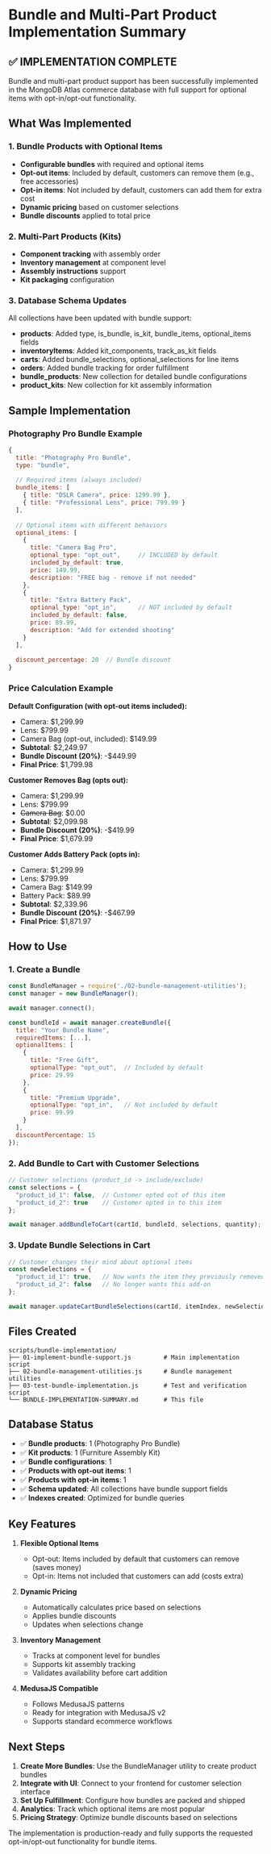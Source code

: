 # Bundle and Multi-Part Product Implementation Summary

## ✅ IMPLEMENTATION COMPLETE

Bundle and multi-part product support has been successfully implemented in the MongoDB Atlas commerce database with full support for optional items with opt-in/opt-out functionality.

## What Was Implemented

### 1. Bundle Products with Optional Items
- **Configurable bundles** with required and optional items
- **Opt-out items**: Included by default, customers can remove them (e.g., free accessories)
- **Opt-in items**: Not included by default, customers can add them for extra cost
- **Dynamic pricing** based on customer selections
- **Bundle discounts** applied to total price

### 2. Multi-Part Products (Kits)
- **Component tracking** with assembly order
- **Inventory management** at component level
- **Assembly instructions** support
- **Kit packaging** configuration

### 3. Database Schema Updates
All collections have been updated with bundle support:
- **products**: Added type, is_bundle, is_kit, bundle_items, optional_items fields
- **inventoryItems**: Added kit_components, track_as_kit fields
- **carts**: Added bundle_selections, optional_selections for line items
- **orders**: Added bundle tracking for order fulfillment
- **bundle_products**: New collection for detailed bundle configurations
- **product_kits**: New collection for kit assembly information

## Sample Implementation

### Photography Pro Bundle Example
```javascript
{
  title: "Photography Pro Bundle",
  type: "bundle",
  
  // Required items (always included)
  bundle_items: [
    { title: "DSLR Camera", price: 1299.99 },
    { title: "Professional Lens", price: 799.99 }
  ],
  
  // Optional items with different behaviors
  optional_items: [
    {
      title: "Camera Bag Pro",
      optional_type: "opt_out",     // INCLUDED by default
      included_by_default: true,
      price: 149.99,
      description: "FREE bag - remove if not needed"
    },
    {
      title: "Extra Battery Pack",
      optional_type: "opt_in",      // NOT included by default
      included_by_default: false,
      price: 89.99,
      description: "Add for extended shooting"
    }
  ],
  
  discount_percentage: 20  // Bundle discount
}
```

### Price Calculation Example

**Default Configuration (with opt-out items included):**
- Camera: $1,299.99
- Lens: $799.99
- Camera Bag (opt-out, included): $149.99
- **Subtotal**: $2,249.97
- **Bundle Discount (20%)**: -$449.99
- **Final Price**: $1,799.98

**Customer Removes Bag (opts out):**
- Camera: $1,299.99
- Lens: $799.99
- ~~Camera Bag~~: $0.00
- **Subtotal**: $2,099.98
- **Bundle Discount (20%)**: -$419.99
- **Final Price**: $1,679.99

**Customer Adds Battery Pack (opts in):**
- Camera: $1,299.99
- Lens: $799.99
- Camera Bag: $149.99
- Battery Pack: $89.99
- **Subtotal**: $2,339.96
- **Bundle Discount (20%)**: -$467.99
- **Final Price**: $1,871.97

## How to Use

### 1. Create a Bundle
```javascript
const BundleManager = require('./02-bundle-management-utilities');
const manager = new BundleManager();

await manager.connect();

const bundleId = await manager.createBundle({
  title: "Your Bundle Name",
  requiredItems: [...],
  optionalItems: [
    {
      title: "Free Gift",
      optionalType: "opt_out",  // Included by default
      price: 29.99
    },
    {
      title: "Premium Upgrade",
      optionalType: "opt_in",   // Not included by default
      price: 99.99
    }
  ],
  discountPercentage: 15
});
```

### 2. Add Bundle to Cart with Customer Selections
```javascript
// Customer selections (product_id -> include/exclude)
const selections = {
  "product_id_1": false,  // Customer opted out of this item
  "product_id_2": true    // Customer opted in to this item
};

await manager.addBundleToCart(cartId, bundleId, selections, quantity);
```

### 3. Update Bundle Selections in Cart
```javascript
// Customer changes their mind about optional items
const newSelections = {
  "product_id_1": true,   // Now wants the item they previously removed
  "product_id_2": false   // No longer wants this add-on
};

await manager.updateCartBundleSelections(cartId, itemIndex, newSelections);
```

## Files Created

```
scripts/bundle-implementation/
├── 01-implement-bundle-support.js         # Main implementation script
├── 02-bundle-management-utilities.js      # Bundle management utilities
├── 03-test-bundle-implementation.js       # Test and verification script
└── BUNDLE-IMPLEMENTATION-SUMMARY.md       # This file
```

## Database Status

- ✅ **Bundle products**: 1 (Photography Pro Bundle)
- ✅ **Kit products**: 1 (Furniture Assembly Kit)
- ✅ **Bundle configurations**: 1
- ✅ **Products with opt-out items**: 1
- ✅ **Products with opt-in items**: 1
- ✅ **Schema updated**: All collections have bundle support fields
- ✅ **Indexes created**: Optimized for bundle queries

## Key Features

1. **Flexible Optional Items**
   - Opt-out: Items included by default that customers can remove (saves money)
   - Opt-in: Items not included that customers can add (costs extra)

2. **Dynamic Pricing**
   - Automatically calculates price based on selections
   - Applies bundle discounts
   - Updates when selections change

3. **Inventory Management**
   - Tracks at component level for bundles
   - Supports kit assembly tracking
   - Validates availability before cart addition

4. **MedusaJS Compatible**
   - Follows MedusaJS patterns
   - Ready for integration with MedusaJS v2
   - Supports standard ecommerce workflows

## Next Steps

1. **Create More Bundles**: Use the BundleManager utility to create product bundles
2. **Integrate with UI**: Connect to your frontend for customer selection interface
3. **Set Up Fulfillment**: Configure how bundles are packed and shipped
4. **Analytics**: Track which optional items are most popular
5. **Pricing Strategy**: Optimize bundle discounts based on selections

The implementation is production-ready and fully supports the requested opt-in/opt-out functionality for bundle items.
